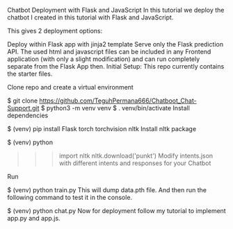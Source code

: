 Chatbot Deployment with Flask and JavaScript
In this tutorial we deploy the chatbot I created in this tutorial with Flask and JavaScript.

This gives 2 deployment options:

Deploy within Flask app with jinja2 template
Serve only the Flask prediction API. The used html and javascript files can be included in any Frontend application (with only a slight modification) and can run completely separate from the Flask App then.
Initial Setup:
This repo currently contains the starter files.

Clone repo and create a virtual environment

$ git clone https://github.com/TeguhPermana666/Chatboot_Chat-Support.git
$ python3 -m venv venv
$ . venv/bin/activate
Install dependencies

$ (venv) pip install Flask torch torchvision nltk
Install nltk package

$ (venv) python
>>> import nltk
>>> nltk.download('punkt')
Modify intents.json with different intents and responses for your Chatbot

Run

$ (venv) python train.py
This will dump data.pth file. And then run the following command to test it in the console.

$ (venv) python chat.py
Now for deployment follow my tutorial to implement app.py and app.js.